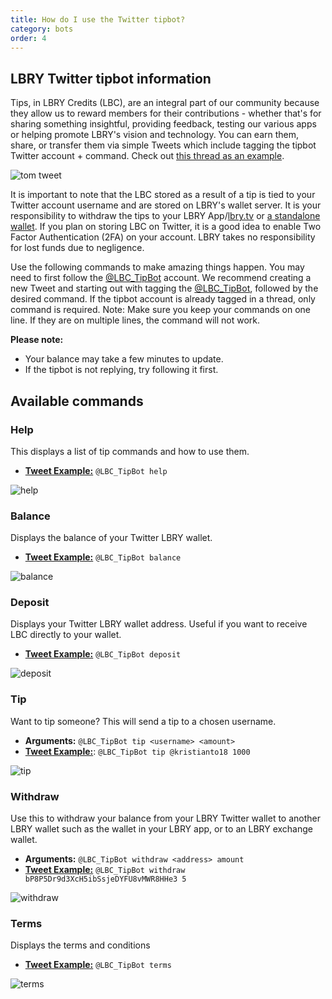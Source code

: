 ```yaml
---
title: How do I use the Twitter tipbot?
category: bots
order: 4
---
```


## LBRY Twitter tipbot information

Tips, in LBRY Credits (LBC), are an integral part of our community because they allow us to reward members for their contributions - whether that's for sharing something insightful, providing feedback, testing our various apps or helping promote LBRY's vision and technology. You can earn them, share, or transfer them via simple Tweets which include tagging the tipbot Twitter account + command. Check out [this thread as an example](https://twitter.com/TomZarebczan/status/1015244426841677826).

![tom tweet](https://spee.ch/@tipbot-tw:c/tomtweet.png)

It is important to note that the LBC stored as a result of a tip is tied to your Twitter account username and are stored on LBRY's wallet server. It is your responsibility to withdraw the tips to your LBRY App/[lbry.tv](https://lbry.tv) or [a standalone wallet](/faq/standalone-wallet). If you plan on storing LBC on Twitter, it is a good idea to enable Two Factor Authentication (2FA) on your account. LBRY takes no responsibility for lost funds due to negligence.

Use the following commands to make amazing things happen. You may need to first follow the [@LBC_TipBot](https://twitter.com/LBC_TipBot) account. We recommend creating a new Tweet and starting out with tagging the [@LBC_TipBot](https://twitter.com/LBC_TipBot), followed by the desired command. If the tipbot account is already tagged in a thread, only command is required. Note: Make sure you keep your commands on one line. If they are on multiple lines, the command will not work.

**Please note:**
- Your balance may take a few minutes to update.
- If the tipbot is not replying, try following it first.

## Available commands
### Help
This displays a list of tip commands and how to use them.

- [**Tweet Example:**](https://twitter.com/kristianto18/status/1190167088981139456) `@LBC_TipBot help`

![help](https://spee.ch/@chris45:bb/helpbots.png)


### Balance
Displays the balance of your Twitter LBRY wallet.

- [**Tweet Example:**](https://twitter.com/TomZarebczan/status/1015244426841677826) `@LBC_TipBot balance`

![balance](https://spee.ch/@thumbnails:4c/975bc4fd9e4d9a98.png)


### Deposit
Displays your Twitter LBRY wallet address. Useful if you want to receive LBC directly to your wallet.

- [**Tweet Example:**](https://twitter.com/TomZarebczan/status/1015244855247888384) `@LBC_TipBot deposit`

![deposit](https://thumbs.spee.ch/view/@thumbnails:4c/22b5ef50d0f52b6f.png)

### Tip
Want to tip someone? This will send a tip to a chosen username.

- **Arguments:** `@LBC_TipBot tip <username> <amount>`
- [**Tweet Example:**](https://twitter.com/LBRYio/status/1181948567277039616): `@LBC_TipBot tip @kristianto18 1000`

![tip](https://spee.ch/@chris45:bb/tipbot.png)

### Withdraw
Use this to withdraw your balance from your LBRY Twitter wallet to another LBRY wallet such as the wallet in your LBRY app, or to an LBRY exchange wallet.

- **Arguments:** `@LBC_TipBot withdraw <address> amount`
- [**Tweet Example:**](https://twitter.com/TrendsPremium/status/1015251227599364096) `@LBC_TipBot withdraw bP8P5Dr9d3XcH5ibSsjeDYFU8vMWR8HHe3 5`

![withdraw](https://spee.ch/@thumbnails:4c/7e4b089c5a099d73.png)

### Terms
Displays the terms and conditions

- [**Tweet Example:**](https://twitter.com/TomZarebczan/status/1015245044415156225) `@LBC_TipBot terms`

![terms](https://spee.ch/@thumbnails:4c/25b7d7a739048dc5.png)
